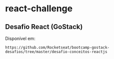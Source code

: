 # react-challenge
## Desafio React (GoStack)

Disponível em:
```
https://github.com/Rocketseat/bootcamp-gostack-desafios/tree/master/desafio-conceitos-reactjs
```
